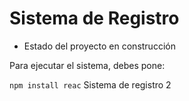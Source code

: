 <h1> Sistema de Registro </h1>

- Estado del proyecto en construcción

Para ejecutar el sistema, debes pone:

```npm install reac```
Sistema de registro 2
